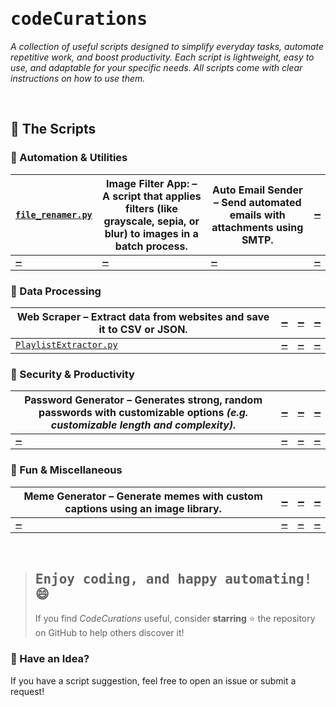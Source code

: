 # <samp>codeCurations</samp>
_A collection of useful scripts designed to simplify everyday tasks, automate repetitive work, and boost productivity. Each script is lightweight, easy to use, and adaptable for your specific needs. All scripts come with clear instructions on how to use them._

<br>

## 📜 The Scripts

### 🔹 Automation & Utilities
| [`file_renamer.py`](scripts/file-renamer) | Image Filter App: – A script that applies filters (like grayscale, sepia, or blur) to images in a batch process. | Auto Email Sender – Send automated emails with attachments using SMTP. | [`➖️`](#) |
|---|---|---|---|
| [`➖️`](#) | [`➖️`](#) | [`➖️`](#) | [`➖️`](#) |

### 🔹 Data Processing
| Web Scraper – Extract data from websites and save it to CSV or JSON. | [`➖️`](#) | [`➖️`](#) | [`➖️`](#) |
|---|---|---|---|
| [`PlaylistExtractor.py`](scripts/playlist-extractor) | [`➖️`](#) | [`➖️`](#) | [`➖️`](#) |

### 🔹 Security & Productivity
| Password Generator – Generates strong, random passwords with customizable options *(e.g. customizable length and complexity).* | [`➖️`](#) | [`➖️`](#) | [`➖️`](#) |
|---|---|---|---|
| [`➖️`](#) | [`➖️`](#) | [`➖️`](#) | [`➖️`](#) |

### 🔹 Fun & Miscellaneous
| Meme Generator – Generate memes with custom captions using an image library. | [`➖️`](#) | [`➖️`](#) | [`➖️`](#) |
|---|---|---|---|
| [`➖️`](#) | [`➖️`](#) | [`➖️`](#) | [`➖️`](#) |

<br>

> ## <samp>Enjoy coding, and happy automating!😄</samp>
> If you find *CodeCurations* useful, consider **starring** ⭐ the repository on GitHub to help others discover it!

### 🎯 Have an Idea?
If you have a script suggestion, feel free to open an issue or submit a request!
